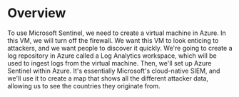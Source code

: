 # Overview

To use Microsoft Sentinel, we need to create a virtual machine in Azure. In this VM, we will turn off the firewall. We want this VM to look enticing to attackers, and we want people to discover it quickly. We're going to create a log repository in Azure called a Log Analytics workspace, which will be used to ingest logs from the virtual machine. Then, we'll set up Azure Sentinel within Azure. It's essentially Microsoft's cloud-native SIEM, and we'll use it to create a map that shows all the different attacker data, allowing us to see the countries they originate from.
